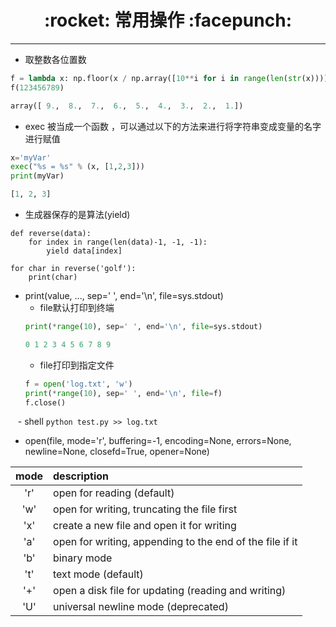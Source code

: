 <h1 align = "center">:rocket: 常用操作 :facepunch:</h1>

---
- 取整数各位置数
```python
f = lambda x: np.floor(x / np.array([10**i for i in range(len(str(x)))])) % 10
f(123456789)

array([ 9.,  8.,  7.,  6.,  5.,  4.,  3.,  2.,  1.])
```
- exec 被当成一个函数 ，可以通过以下的方法来进行将字符串变成变量的名字进行赋值
```python
x='myVar'
exec("%s = %s" % (x, [1,2,3]))
print(myVar)

[1, 2, 3]
```
- 生成器保存的是算法(yield)
```
def reverse(data):
    for index in range(len(data)-1, -1, -1):
        yield data[index]
        
for char in reverse('golf'):
    print(char)
```

- print(value, ..., sep=' ', end='\n', file=sys.stdout)
    - file默认打印到终端
    ```python
    print(*range(10), sep=' ', end='\n', file=sys.stdout)
    
    0 1 2 3 4 5 6 7 8 9
    ```
    - file打印到指定文件
    ```python
    f = open('log.txt', 'w')
    print(*range(10), sep=' ', end='\n', file=f)
    f.close()
    ```
    
    - shell
    ```
    python test.py >> log.txt
    ```

- open(file, mode='r', buffering=-1, encoding=None, errors=None, newline=None, closefd=True, opener=None)

|mode|description|
|:--:|:--|
|'r' |open for reading (default)|
|'w' |open for writing, truncating the file first|
|'x' |create a new file and open it for writing|
|'a' |open for writing, appending to the end of the file if it| exists
|'b' |binary mode|
|'t' |text mode (default)|
|'+' |open a disk file for updating (reading and writing)|
|'U' |universal newline mode (deprecated)|
